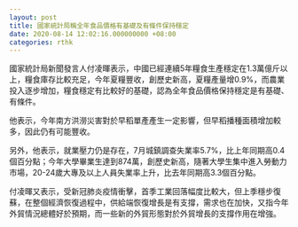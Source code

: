 ```yaml
---
layout: post
title: 國家統計局稱全年食品價格有基礎及有條件保持穩定
date: 2020-08-14 12:02:16.000000000 +08:00
categories: rthk
---
```


國家統計局新聞發言人付凌暉表示，中國已經連續5年糧食生產穩定在1.3萬億斤以上，糧食庫存比較充足，今年夏糧豐收，創歷史新高，夏糧產量增0.9%，而農業投入逐步增加，糧食穩定有比較好的基礎，認為全年食品價格保持穩定是有基礎、有條件。

他表示，今年南方洪澇災害對於早稻單產產生一定影響，但早稻播種面積增加較多，因此仍有可能豐收。

另外，他表示，就業壓力仍是存在，7月城鎮調查失業率5.7%，比上年同期高0.4個百分點；今年大學畢業生達到874萬，創歷史新高，隨著大學生集中進入勞動力市場，20-24歲大專及以上人員失業率上升，比去年同期高3.3個百分點。

付凌暉又表示，受新冠肺炎疫情衝擊，首季工業回落幅度比較大，但上季穩步復蘇，在整個經濟恢復過程中，供給端恢復增長是有支撐，需求也在加快，又指今年外貿情況總體好於預期，而一些新的外貿形態對於外貿增長的支撐作用在增強。
